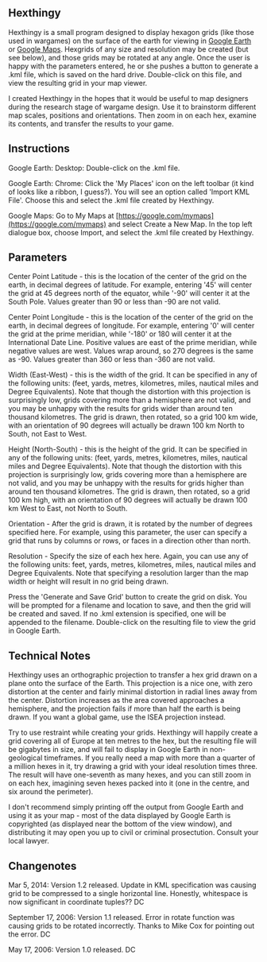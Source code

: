 Hexthingy
---------

Hexthingy is a small program designed to display hexagon grids (like those used in wargames) on the surface of the earth for viewing in [Google Earth](http://earth.google.com/) or [Google Maps](https://google.com/mymaps).  Hexgrids of any size and resolution may be created (but see below), and those grids may be rotated at any angle.  Once the user is happy with the parameters entered, he or she pushes a button to generate a .kml file, which is saved on the hard drive.  Double-click on this file, and view the resulting grid in your map viewer.

I created Hexthingy in the hopes that it would be useful to map designers during the research stage of wargame design.  Use it to brainstorm different map scales, positions and orientations. Then zoom in on each hex, examine its contents, and transfer the results to your game.

Instructions
------------

Google Earth: Desktop:  Double-click on the .kml file.

Google Earth: Chrome:  Click the 'My Places' icon on the left toolbar (it kind of looks like a ribbon, I guess?).  You will see an option called 'Import KML File'.  Choose this and select the .kml file created by Hexthingy.

Google Maps:  Go to My Maps at [https://google.com/mymaps](https://google.com/mymaps) and select Create a New Map.  In the top left dialogue box, choose Import, and select the .kml file created by Hexthingy.


Parameters
----------

Center Point Latitude - this is the location of the center of the grid on the earth, in decimal degrees of latitude.  For example, entering '45' will center the grid at 45 degrees north of the equator, while '-90' will center it at the South Pole.  Values greater than 90 or less than -90 are not valid.

Center Point Longitude - this is the location of the center of the grid on the earth, in decimal degrees of longitude.  For example, entering '0' will center the grid at the prime meridian, while '-180' or 180 will center it at the International Date Line.  Positive values are east of the prime meridian, while negative values are west.  Values wrap around, so 270 degrees is the same as -90.  Values greater than 360 or less than -360 are not valid.

Width (East-West) - this is the width of the grid.  It can be specified in any of the following units: (feet, yards, metres, kilometres, miles, nautical miles and Degree Equivalents).  Note that though the distortion with this projection is surprisingly low, grids covering more than a hemisphere are not valid, and you may be unhappy with the results for grids wider than around ten thousand kilometres.  The grid is drawn, then rotated, so a grid 100 km wide, with an orientation of 90 degrees will actually be drawn 100 km North to South, not East to West.

Height (North-South) - this is the height of the grid.  It can be specified in any of the following units: (feet, yards, metres, kilometres, miles, nautical miles and Degree Equivalents).  Note that though the distortion with this projection is surprisingly low, grids covering more than a hemisphere are not valid, and you may be unhappy with the results for grids higher than around ten thousand kilometres.  The grid is drawn, then rotated, so a grid 100 km high, with an orientation of 90 degrees will actually be drawn 100 km West to East, not North to South.

Orientation - After the grid is drawn, it is rotated by the number of degrees specified here. For example, using this parameter, the user can specify a grid that runs by columns or rows, or faces in a direction other than north.

Resolution - Specify the size of each hex here.  Again, you can use any of the following units: feet, yards, metres, kilometres, miles, nautical miles and Degree Equivalents.  Note that specifying a resolution larger than the map width or height will result in no grid being drawn.

Press the 'Generate and Save Grid' button to create the grid on disk.  You will be prompted for a filename and location to save, and then the grid will be created and saved.  If no .kml extension is specified, one will be appended to the filename.  Double-click on the resulting file to view the grid in Google Earth.

Technical Notes
---------------

Hexthingy uses an orthographic projection to transfer a hex grid drawn on a plane onto the surface of the Earth.  This projection is a nice one, with zero distortion at the center and fairly minimal distortion in radial lines away from the center.  Distortion increases as the area covered approaches a hemisphere, and the projection fails if more than half the earth is being drawn.  If you want a global game, use the ISEA projection instead.

Try to use restraint while creating your grids.  Hexthingy will happily create a grid covering all of Europe at ten metres to the hex, but the resulting file will be gigabytes in size, and will fail to display in Google Earth in non-geological timeframes.   If you really need a map with more than a quarter of a million hexes in it, try drawing a grid with your ideal resolution times three. The result will have one-seventh as many hexes, and you can still zoom in on each hex, imagining seven hexes packed into it (one in the centre, and six around the perimeter).

I don't recommend simply printing off the output from Google Earth and using it as your map - most of the data displayed by Google Earth is copyrighted (as displayed near the bottom of the view window), and distributing it may open you up to civil or criminal prosectution.  Consult your local lawyer.

Changenotes
-----------

Mar 5, 2014:
Version 1.2 released.  Update in KML specification was causing grid to be compressed to a single horizontal line.  Honestly, whitespace is now significant in coordinate tuples??  DC

September 17, 2006:
Version 1.1 released.  Error in rotate function was causing grids to be rotated incorrectly.  Thanks to Mike Cox for pointing out the error.  DC

May 17, 2006:
Version 1.0 released.  DC
